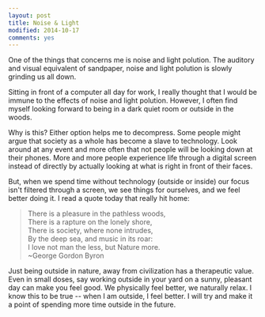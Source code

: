 ```yaml
---
layout: post
title: Noise & Light
modified: 2014-10-17
comments: yes
---
```

One of the things that concerns me is noise and light polution. The auditory and visual equivalent of sandpaper, noise and light polution is slowly grinding us all down.

Sitting in front of a computer all day for work, I really thought that I would be immune to the effects of noise and light polution.  However, I often find myself looking forward to being in a dark quiet room or outside in the woods.

Why is this? Either option helps me to decompress.  Some people might argue that society as a whole has become a slave to technology.  Look around at any event and more often that not people will be looking down at their phones.  More and more people experience life through a digital screen instead of directly by actually looking at what is right in front of their faces.

But, when we spend time without technology (outside or inside) our focus isn't filtered through a screen, we see things for ourselves, and we feel better doing it.  I read a quote today that really hit home:

>There is a pleasure in the pathless woods,<br>
>There is a rapture on the lonely shore,<br>
>There is society, where none intrudes,<br>
>By the deep sea, and music in its roar:<br>
>I love not man the less, but Nature more.<br>
>~George Gordon Byron

Just being outside in nature, away from civilization has a therapeutic value.  Even in small doses, say working outside in your yard on a sunny, pleasant day can make you feel good.  We physically feel better, we naturally relax.  I know this to be true -- when I am outside, I feel better.  I will try and make it a point of spending more time outside in the future.

